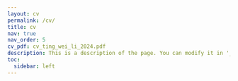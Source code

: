 ```yaml
---
layout: cv
permalink: /cv/
title: cv
nav: true
nav_order: 5
cv_pdf: cv_ting_wei_li_2024.pdf
description: This is a description of the page. You can modify it in '_pages/cv.md'. You can also change or remove the top pdf download button.
toc:
  sidebar: left
---
```

